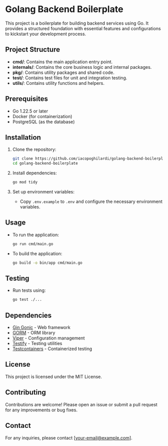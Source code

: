 # Golang Backend Boilerplate

This project is a boilerplate for building backend services using Go. It provides a structured foundation with essential features and configurations to kickstart your development process.

## Project Structure

- **cmd/**: Contains the main application entry point.
- **internals/**: Contains the core business logic and internal packages.
- **pkg/**: Contains utility packages and shared code.
- **test/**: Contains test files for unit and integration testing.
- **utils/**: Contains utility functions and helpers.

## Prerequisites

- Go 1.22.5 or later
- Docker (for containerization)
- PostgreSQL (as the database)

## Installation

1. Clone the repository:
   ```bash
   git clone https://github.com/iacopoghilardi/golang-backend-boilerplate.git
   cd golang-backend-boilerplate
   ```

2. Install dependencies:
   ```bash
   go mod tidy
   ```

3. Set up environment variables:
   - Copy `.env.example` to `.env` and configure the necessary environment variables.

## Usage

- To run the application:
  ```bash
  go run cmd/main.go
  ```

- To build the application:
  ```bash
  go build -o bin/app cmd/main.go
  ```

## Testing

- Run tests using:
  ```bash
  go test ./...
  ```

## Dependencies

- [Gin Gonic](https://github.com/gin-gonic/gin) - Web framework
- [GORM](https://gorm.io/) - ORM library
- [Viper](https://github.com/spf13/viper) - Configuration management
- [Testify](https://github.com/stretchr/testify) - Testing utilities
- [Testcontainers](https://github.com/testcontainers/testcontainers-go) - Containerized testing

## License

This project is licensed under the MIT License.

## Contributing

Contributions are welcome! Please open an issue or submit a pull request for any improvements or bug fixes.

## Contact

For any inquiries, please contact [your-email@example.com].
